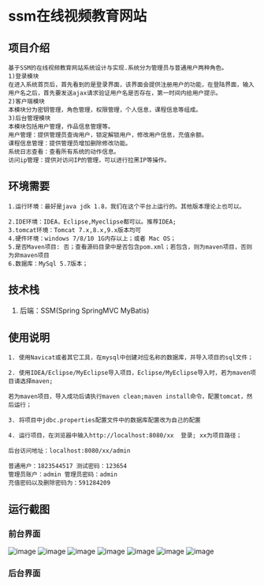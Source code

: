 # ssm在线视频教育网站
## 项目介绍
```
基于SSM的在线视频教育网站系统设计与实现.系统分为管理员与普通用户两种角色。
1)登录模块
在进入系统首页后，首先看到的是登录界面，该界面会提供注册用户的功能，在登陆界面，输入用户名之后，首先要发送ajax请求验证用户名是否存在，第一时间内给用户提示。
2)客户端模块
本模块分为密钥管理，角色管理，权限管理，个人信息，课程信息等组成。
3)后台管理模块
本模块包括用户管理，作品信息管理等。 
用户管理：提供管理员查询用户，锁定解锁用户，修改用户信息，充值余额。 
课程信息管理：提供管理员增加删除修改功能。 
系统日志查看：查看所有系统的动作信息。 
访问ip管理：提供对访问IP的管理，可以进行拉黑IP等操作。
```
## 环境需要
```
1.运行环境：最好是java jdk 1.8，我们在这个平台上运行的。其他版本理论上也可以。

2.IDE环境：IDEA，Eclipse,Myeclipse都可以。推荐IDEA;
3.tomcat环境：Tomcat 7.x,8.x,9.x版本均可
4.硬件环境：windows 7/8/10 1G内存以上；或者 Mac OS；
5.是否Maven项目: 否；查看源码目录中是否包含pom.xml；若包含，则为maven项目，否则为非maven项目
6.数据库：MySql 5.7版本；
```
## 技术栈
1. 后端：SSM(Spring SpringMVC MyBatis)

## 使用说明
```
1. 使用Navicat或者其它工具，在mysql中创建对应名称的数据库，并导入项目的sql文件；

2. 使用IDEA/Eclipse/MyEclipse导入项目，Eclipse/MyEclipse导入时，若为maven项目请选择maven;

若为maven项目，导入成功后请执行maven clean;maven install命令，配置tomcat，然后运行；

3. 将项目中jdbc.properties配置文件中的数据库配置改为自己的配置

4. 运行项目，在浏览器中输入http://localhost:8080/xx  登录; xx为项目路径；

后台访问地址：localhost:8080/xx/admin

普通用户：1823544517 测试密码：123654
管理员账户：admin 管理员密码：admin
充值密码以及删除密码为：591284209
```

## 运行截图

### 前台界面
![image](https://github.com/hanmeng1989/online-video-education-website/blob/main/images/01%E9%A6%96%E9%A1%B5.jpeg)
![image](https://github.com/hanmeng1989/online-video-education-website/blob/main/images/02%E7%94%A8%E6%88%B7%E7%99%BB%E9%99%86%E5%90%8E%E9%A6%96%E9%A1%B5.jpeg)
![image](https://github.com/hanmeng1989/online-video-education-website/blob/main/images/03用户登录.jpeg)
![image](https://github.com/hanmeng1989/online-video-education-website/blob/main/images/个人信息修改.jpeg)
![image](https://github.com/hanmeng1989/online-video-education-website/blob/main/images/01%E9%A6%96%E9%A1%B5.jpeg)
![image](https://github.com/hanmeng1989/online-video-education-website/blob/main/images/01%E9%A6%96%E9%A1%B5.jpeg)
![image](https://github.com/hanmeng1989/online-video-education-website/blob/main/images/01%E9%A6%96%E9%A1%B5.jpeg)





### 后台界面




